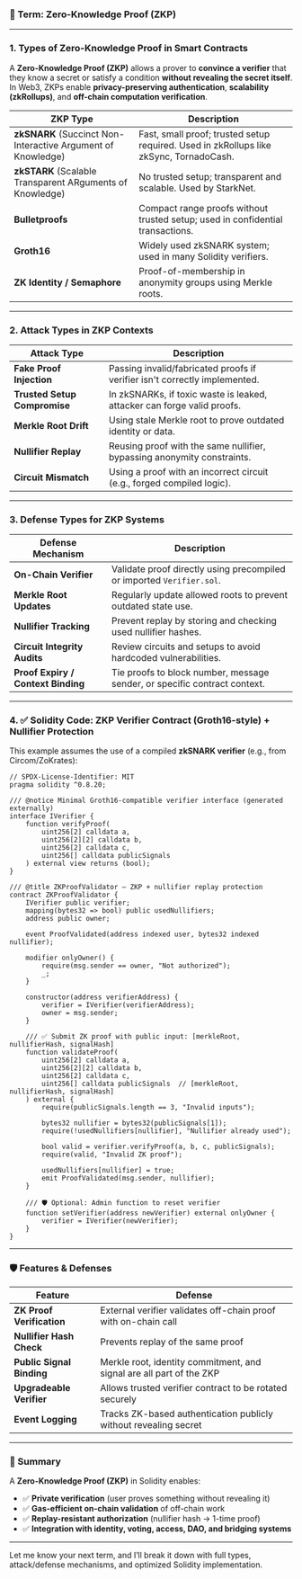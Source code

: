 ### 🔐 Term: **Zero-Knowledge Proof (ZKP)**

---

### 1. **Types of Zero-Knowledge Proof in Smart Contracts**

A **Zero-Knowledge Proof (ZKP)** allows a prover to **convince a verifier** that they know a secret or satisfy a condition **without revealing the secret itself**. In Web3, ZKPs enable **privacy-preserving authentication**, **scalability (zkRollups)**, and **off-chain computation verification**.

| ZKP Type                                                     | Description                                                                            |
| ------------------------------------------------------------ | -------------------------------------------------------------------------------------- |
| **zkSNARK** (Succinct Non-Interactive Argument of Knowledge) | Fast, small proof; trusted setup required. Used in zkRollups like zkSync, TornadoCash. |
| **zkSTARK** (Scalable Transparent ARguments of Knowledge)    | No trusted setup; transparent and scalable. Used by StarkNet.                          |
| **Bulletproofs**                                             | Compact range proofs without trusted setup; used in confidential transactions.         |
| **Groth16**                                                  | Widely used zkSNARK system; used in many Solidity verifiers.                           |
| **ZK Identity / Semaphore**                                  | Proof-of-membership in anonymity groups using Merkle roots.                            |

---

### 2. **Attack Types in ZKP Contexts**

| Attack Type                  | Description                                                                |
| ---------------------------- | -------------------------------------------------------------------------- |
| **Fake Proof Injection**     | Passing invalid/fabricated proofs if verifier isn't correctly implemented. |
| **Trusted Setup Compromise** | In zkSNARKs, if toxic waste is leaked, attacker can forge valid proofs.    |
| **Merkle Root Drift**        | Using stale Merkle root to prove outdated identity or data.                |
| **Nullifier Replay**         | Reusing proof with the same nullifier, bypassing anonymity constraints.    |
| **Circuit Mismatch**         | Using a proof with an incorrect circuit (e.g., forged compiled logic).     |

---

### 3. **Defense Types for ZKP Systems**

| Defense Mechanism                  | Description                                                               |
| ---------------------------------- | ------------------------------------------------------------------------- |
| **On-Chain Verifier**              | Validate proof directly using precompiled or imported `Verifier.sol`.     |
| **Merkle Root Updates**            | Regularly update allowed roots to prevent outdated state use.             |
| **Nullifier Tracking**             | Prevent replay by storing and checking used nullifier hashes.             |
| **Circuit Integrity Audits**       | Review circuits and setups to avoid hardcoded vulnerabilities.            |
| **Proof Expiry / Context Binding** | Tie proofs to block number, message sender, or specific contract context. |

---

### 4. ✅ Solidity Code: ZKP Verifier Contract (Groth16-style) + Nullifier Protection

This example assumes the use of a compiled **zkSNARK verifier** (e.g., from Circom/ZoKrates):

```solidity
// SPDX-License-Identifier: MIT
pragma solidity ^0.8.20;

/// @notice Minimal Groth16-compatible verifier interface (generated externally)
interface IVerifier {
    function verifyProof(
        uint256[2] calldata a,
        uint256[2][2] calldata b,
        uint256[2] calldata c,
        uint256[] calldata publicSignals
    ) external view returns (bool);
}

/// @title ZKProofValidator — ZKP + nullifier replay protection
contract ZKProofValidator {
    IVerifier public verifier;
    mapping(bytes32 => bool) public usedNullifiers;
    address public owner;

    event ProofValidated(address indexed user, bytes32 indexed nullifier);

    modifier onlyOwner() {
        require(msg.sender == owner, "Not authorized");
        _;
    }

    constructor(address verifierAddress) {
        verifier = IVerifier(verifierAddress);
        owner = msg.sender;
    }

    /// ✅ Submit ZK proof with public input: [merkleRoot, nullifierHash, signalHash]
    function validateProof(
        uint256[2] calldata a,
        uint256[2][2] calldata b,
        uint256[2] calldata c,
        uint256[] calldata publicSignals  // [merkleRoot, nullifierHash, signalHash]
    ) external {
        require(publicSignals.length == 3, "Invalid inputs");

        bytes32 nullifier = bytes32(publicSignals[1]);
        require(!usedNullifiers[nullifier], "Nullifier already used");

        bool valid = verifier.verifyProof(a, b, c, publicSignals);
        require(valid, "Invalid ZK proof");

        usedNullifiers[nullifier] = true;
        emit ProofValidated(msg.sender, nullifier);
    }

    /// 🛡️ Optional: Admin function to reset verifier
    function setVerifier(address newVerifier) external onlyOwner {
        verifier = IVerifier(newVerifier);
    }
}
```

---

### 🛡️ Features & Defenses

| Feature                   | Defense                                                              |
| ------------------------- | -------------------------------------------------------------------- |
| **ZK Proof Verification** | External verifier validates off-chain proof with on-chain call       |
| **Nullifier Hash Check**  | Prevents replay of the same proof                                    |
| **Public Signal Binding** | Merkle root, identity commitment, and signal are all part of the ZKP |
| **Upgradeable Verifier**  | Allows trusted verifier contract to be rotated securely              |
| **Event Logging**         | Tracks ZK-based authentication publicly without revealing secret     |

---

### 🧠 Summary

A **Zero-Knowledge Proof (ZKP)** in Solidity enables:

* ✅ **Private verification** (user proves something without revealing it)
* ✅ **Gas-efficient on-chain validation** of off-chain work
* ✅ **Replay-resistant authorization** (nullifier hash → 1-time proof)
* ✅ **Integration with identity, voting, access, DAO, and bridging systems**

---

Let me know your next term, and I’ll break it down with full types, attack/defense mechanisms, and optimized Solidity implementation.

